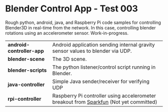 # Blender Control App - Test 003
Rough python, android, java, and Raspberry Pi code samples for controlling Blender3D in real-time from the network. In this case, controlling blender rotations using an accelerometer sensor. Work-in-progress.

| | |
| ------------- | ------------- |
| **android-controller-app** | Android application sending internal gravity sensor values to blender via UDP. |
| **blender-scene** | The 3D scene.|
| **blender-scripts** | The python listener/control script running in Blender.|
| **java-controller** | Simple Java sender/receiver for verifying UDP | transmissions.|
| **rpi-controller** | Raspberry Pi controller using accelerometer breakout from [Sparkfun](https://sparkfun.com) (Not yet committed)
